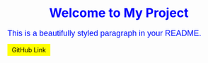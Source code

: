 <!-- README.md -->

<h1 style="color: blue; text-align: center;">Welcome to My Project</h1>

<p style="font-family: Arial, sans-serif; font-size: 18px; color:#000fff;">
  This is a beautifully styled paragraph in your README.
</p>

<p>
  <a href="https://github.com" style="background-color: yellow; color: black; padding: 5px 10px; text-decoration: none;">GitHub Link</a>
</p>

